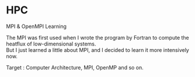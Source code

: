# HPC
MPI &amp; OpenMPI Learning

The MPI was first used when I wrote the program by Fortran to compute the heatflux of low-dimensional systems.   
But I just learned a little about MPI, and I decided to learn it more intensively now.

Target : Computer Architecture, MPI, OpenMP and so on.
